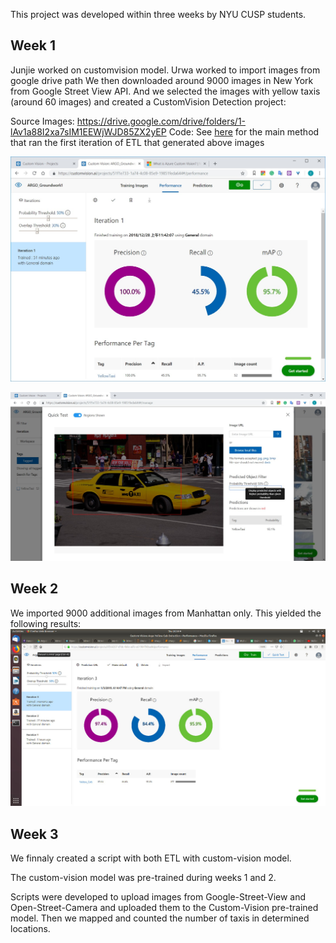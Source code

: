 This project was developed within three weeks by NYU CUSP students.

## Week 1
Junjie worked on customvision model.
Urwa worked to import images from google drive path
We then downloaded around 9000 images in New York from Google Street View API.
And we selected the images with yellow taxis (around 60 images) and created a CustomVision Detection project:

Source Images: https://drive.google.com/drive/folders/1-lAv1a88I2xa7sIM1EEWjWJD85ZX2yEP
Code: See [here](https://github.com/Streets-Data-Collaborative/groundwork-detection/blob/ca46f5d7589762a750296e8367a1277ed0aabeeb/Signage/test/test_googleStreetViewEtl.py) for the main method that ran the first iteration of ETL that generated above images

![image](Taxis_Model.jpg)

![image](Test_Model.jpg)


## Week 2
We imported 9000 additional images from Manhattan only.
This yielded the following results:
![image](Manhattan_Model.jpg)

## Week 3

We finnaly created a script with both ETL with custom-vision model.

The custom-vision model was pre-trained during weeks 1 and 2.

Scripts were developed to upload images from Google-Street-View and Open-Street-Camera and uploaded them to the Custom-Vision pre-trained model. Then we mapped and counted the number of taxis in determined locations.
